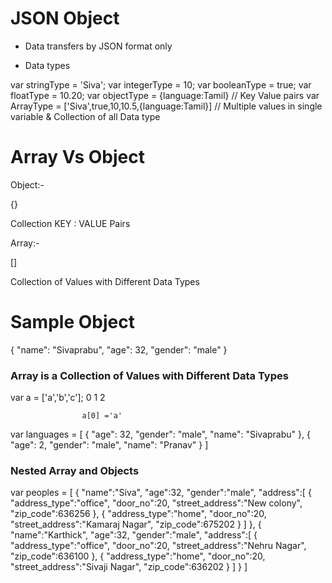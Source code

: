 # JSON Object

- Data transfers by JSON format only

- Data types


var stringType = 'Siva';
var integerType = 10;
var booleanType = true;
var floatType = 10.20;
var objectType = {language:Tamil} // Key Value pairs
var ArrayType = ['Siva',true,10,10.5,{language:Tamil}] // Multiple values in single variable & Collection of all Data type

# Array Vs Object

Object:-

{}

Collection KEY : VALUE Pairs

Array:-

[]

Collection of Values with Different Data Types

# Sample Object

{
  "name": "Sivaprabu",
  "age": 32,
  "gender": "male"
}

### Array is a Collection of Values with Different Data Types

var a = ['a','b','c'];
					0		1		2

					a[0] ='a'

var languages = [
  {
    "age": 32,
    "gender": "male",
    "name": "Sivaprabu"
  },
  {
    "age": 2,
    "gender": "male",
    "name": "Pranav"
  }
]

### Nested Array and Objects

var peoples = [
	{
		"name":"Siva",
		"age":32,
		"gender":"male",
		"address":[
		{
			"address_type":"office",
			"door_no":20,
			"street_address":"New colony",
			"zip_code":636256
		},
		{
			"address_type":"home",
			"door_no":20,
			"street_address":"Kamaraj Nagar",
			"zip_code":675202
		}
		]
},
{
		"name":"Karthick",
		"age":32,
		"gender":"male",
		"address":[
		{
			"address_type":"office",
			"door_no":20,
			"street_address":"Nehru Nagar",
			"zip_code":636100
		},
		{
			"address_type":"home",
			"door_no":20,
			"street_address":"Sivaji Nagar",
			"zip_code":636202
		}
		]
}
]
